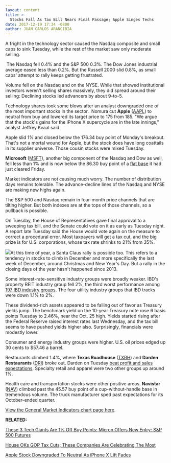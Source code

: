 ```yaml
---
layout: content
title: >-
  Stocks Fall As Tax Bill Nears Final Passage; Apple Singes Techs
date: 2017-12-19 17:34 -0800
author: JUAN CARLOS ARANCIBIA
---
```






A fright in the technology sector caused the Nasdaq composite and small caps to sink Tuesday, while the rest of the market saw only moderate selling.




 The Nasdaq fell 0.4% and the S&P 500 0.3%. The Dow Jones industrial average eased less than 0.2%. But the Russell 2000 slid 0.8%, as small caps' attempt to rally keeps getting frustrated.


Volume fell on the Nasdaq and on the NYSE. While that showed institutional investors weren't selling shares massively, they did spread around their selling: Declining stocks led advancers by about 9-to-5.


Technology shares took some blows after an analyst downgraded one of the most important stocks in the sector.  Nomura cut **Apple** ([AAPL](https://research.investors.com/quote.aspx?symbol=AAPL)) to neutral from buy and lowered its target price to 175 from 185. "We argue that the stock's gains for the iPhone X supercycle are in the late innings," analyst Jeffrey Kvaal said.


Apple slid 1% and closed below the 176.34 buy point of Monday's breakout. That's not a mortal wound for Apple, but the stock does have long coattails in its supplier universe. Those cousin stocks were mixed Tuesday.



**Microsoft** ([MSFT](https://research.investors.com/quote.aspx?symbol=MSFT)), another big component of the Nasdaq and Dow as well, fell less than 1% and is now below the 86.30 buy point of a [flat base](https://www.investors.com/how-to-invest/investors-corner/when-to-buy-the-basics-of-a-flat-base-a-super-growth-stock-pattern/) it had just cleared Friday.


Market indicators are not causing much worry. The number of distribution days remains tolerable. The advance-decline lines of the Nasdaq and NYSE are making new highs again.


The S&P 500 and Nasdaq remain in four-month price channels that are tilting higher. But both indexes are at the tops of those channels, so a pullback is possible.


On Tuesday, the House of Representatives gave final approval to a sweeping tax bill, and the Senate could vote on it as early as Tuesday night. A report late Tuesday said the House would vote again on the measure to correct a procedural error. Most taxpayers will get a tax cut, and the big prize is for U.S. corporations, whose tax rate shrinks to 21% from 35%.


![](https://www.investors.com/wp-content/uploads/2017/12/MP_4x1_121917-239x300.png)At this time of year, a Santa Claus rally is possible too. This refers to a tendency in stocks to climb in December and more specifically the last week of December, around Christmas and New Year's Day. But a rally in the closing days of the year hasn't happened since 2013.


Some interest-rate-sensitive industry groups were broadly weaker. IBD's property REIT industry group fell 2%, the third worst performance among [197 IBD industry groups](https://www.investors.com/ibd-data-tables/). The four utility industry groups that IBD tracks were down 1.1% to 2%.


These dividend-rich assets appeared to be falling out of favor as Treasury yields jump. The benchmark yield on the 10-year Treasury note rose 6 basis points Tuesday to 2.46%, near the Oct. 25 high. Yields started rising after the Federal Reserve raised interest rates last Wednesday, and the tax bill seems to have pushed yields higher also. Surprisingly, financials were modestly lower.


Consumer and energy industry groups were higher. U.S. oil prices edged up 30 cents to $57.46 a barrel.


Restaurants climbed 1.4%, where **Texas Roadhouse** ([TXRH](https://research.investors.com/quote.aspx?symbol=TXRH)) and **Darden Restaurants** ([DRI](https://research.investors.com/quote.aspx?symbol=DRI)) broke out. Darden on Tuesday [beat profit and sales expectations](https://www.investors.com/news/olive-garden-parent-darden-beats-navistar-crushes-profit-views/). Specialty retail and apparel were two other groups up around 1%.


Health care and transportation stocks were other positive areas. **Navistar** ([NAV](https://research.investors.com/quote.aspx?symbol=NAV)) climbed past the 45.57 buy point of a cup-without-handle base in tremendous volume. The truck manufacturer sped past expectations for its October-ended quarter.


[View the General Market Indicators chart page here](https://www.investors.com/wp-content/uploads/2017/12/IBD1912153243GMI.pdf).


**RELATED:**


[These 3 Tech Giants Are 1% Off Buy Points; Micron Offers New Entry: S&P 500 Futures](https://www.investors.com/market-trend/stock-market-today/apple-microsoft-intel-are-1-below-buys-micron-offers-entry-sp-500-futures/)


[House OKs GOP Tax Cuts; These Companies Are Celebrating The Most](https://www.investors.com/news/its-trump-tax-cut-vote-day-these-companies-are-celebrating-the-most/)


[Apple Stock Downgraded To Neutral As iPhone X Lift Fades](https://www.investors.com/news/technology/click/apple-stock-downgraded-to-neutral-as-iphone-x-lift-fades/)


 




